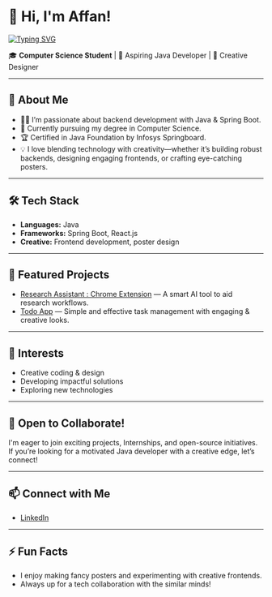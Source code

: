 # 👋 Hi, I'm Affan!

[![Typing SVG](https://readme-typing-svg.herokuapp.com?font=Fira+Code&duration=3000&pause=1000&color=00F7FF&width=435&lines=Hello+I'm+Affan!;Java+Developer;AI+and+Web+Tech+Learner)](https://git.io/typing-svg)


🎓 **Computer Science Student** | 🌱 Aspiring Java Developer | 🎨 Creative Designer

---

## 🚀 About Me

- 👨‍💻 I’m passionate about backend development with Java & Spring Boot.
- 🎯 Currently pursuing my degree in Computer Science.
- 🏆 Certified in Java Foundation by Infosys Springboard.
- 💡 I love blending technology with creativity—whether it’s building robust backends, designing engaging frontends, or crafting eye-catching posters.

---

## 🛠️ Tech Stack

- **Languages:** Java
- **Frameworks:** Spring Boot, React.js
- **Creative:** Frontend development, poster design

---

## 📌 Featured Projects

- [Research Assistant : Chrome Extension](https://github.com/Affan-30/Research-Assistant) — A smart AI tool to aid research workflows.
- [Todo App](https://github.com/Affan-30/todo) — Simple and effective task management with engaging & creative looks.

---

## 🌟 Interests

- Creative coding & design
- Developing impactful solutions
- Exploring new technologies

---

## 🤝 Open to Collaborate!

I'm eager to join exciting projects, Internships, and open-source initiatives.
If you’re looking for a motivated Java developer with a creative edge, let’s connect!

---

## 📫 Connect with Me

- [LinkedIn](https://www.linkedin.com/in/affan3006)

---

## ⚡ Fun Facts

- I enjoy making fancy posters and experimenting with creative frontends.
- Always up for a tech collaboration with the similar minds!
